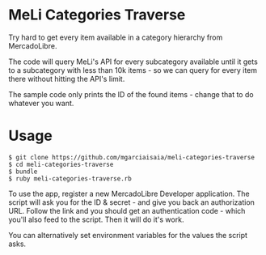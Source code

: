 # MeLi Categories Traverse

Try hard to get every item available in a category hierarchy from MercadoLibre.

The code will query MeLi's API for every subcategory available until it gets to
a subcategory with less than 10k items - so we can query for every item there
without hitting the API's limit.

The sample code only prints the ID of the found items - change that to do
whatever you want.

# Usage

```
$ git clone https://github.com/mgarciaisaia/meli-categories-traverse
$ cd meli-categories-traverse
$ bundle
$ ruby meli-categories-traverse.rb
```

To use the app, register a new MercadoLibre Developer application. The script
will ask you for the ID & secret - and give you back an authorization URL.
Follow the link and you should get an authentication code - which you'll also
feed to the script. Then it will do it's work.

You can alternatively set environment variables for the values the script asks.
